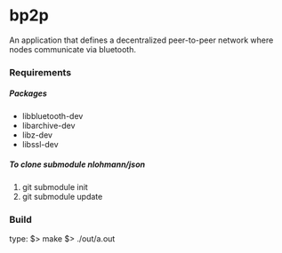 # bp2p
An application that defines a decentralized peer-to-peer network where nodes communicate via bluetooth. 

### Requirements

##### Packages
* libbluetooth-dev
* libarchive-dev
* libz-dev
* libssl-dev

##### To clone submodule nlohmann/json
1. git submodule init
2. git submodule update

### Build
type: $> make
      $> ./out/a.out


